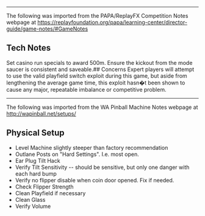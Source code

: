 ***
The following was imported from the PAPA/ReplayFX Competition Notes webpage at https://replayfoundation.org/papa/learning-center/director-guide/game-notes/#GameNotes
## Tech Notes
            
Set casino run specials to award 500m. Ensure the kickout from the mode saucer is consistent and saveable.## Concerns
Expert players will attempt to use the valid playfield switch exploit during this game, but aside from lengthening the average game time, this exploit hasn�t been shown to cause any major, repeatable imbalance or competitive problem.
***
The following was imported from the WA Pinball Machine Notes webpage at http://wapinball.net/setups/
## Physical Setup
-   Level Machine slightly steeper than factory recommendation
-   Outlane Posts on "Hard Settings". I.e. most open.
-   Ear Plug Tilt Hack
-   Verify Tilt Sensitivity -- should be sensitive, but only one danger with each hard bump
-   Verify no flipper disable when coin door opened. Fix if needed.
-   Check Flipper Strength
-   Clean Playfield if necessary
-   Clean Glass
-   Verify Volume
